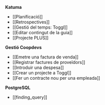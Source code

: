 **Katuma**

* [[Planificació]]
* [[Retrospectives]]
* [[Gestió del temps: Toggl]]
* [[Editar contingut de la guia]]
* [[Projecte PLUS]]

**Gestió Coopdevs**

* [[Emetre una factura de venda]]
* [[Registrar factures de proveïdors]]
* [[Introduir una despesa]]
* [[Crear un projecte a Toggl]]
* [[Fer un contracte nou per una empleada]]

**PostgreSQL**

* [[finding_query]]